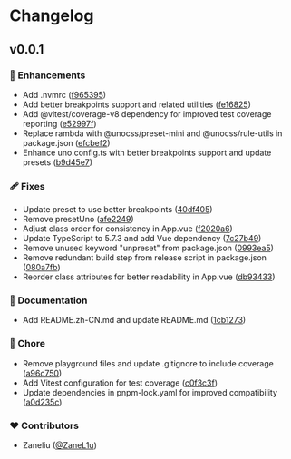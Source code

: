 # Changelog


## v0.0.1


### 🚀 Enhancements

- Add .nvmrc ([f965395](https://github.com/ZaneL1u/unocss-preset-better-breakpoints/commit/f965395))
- Add better breakpoints support and related utilities ([fe16825](https://github.com/ZaneL1u/unocss-preset-better-breakpoints/commit/fe16825))
- Add @vitest/coverage-v8 dependency for improved test coverage reporting ([e52997f](https://github.com/ZaneL1u/unocss-preset-better-breakpoints/commit/e52997f))
- Replace rambda with @unocss/preset-mini and @unocss/rule-utils in package.json ([efcbef2](https://github.com/ZaneL1u/unocss-preset-better-breakpoints/commit/efcbef2))
- Enhance uno.config.ts with better breakpoints support and update presets ([b9d45e7](https://github.com/ZaneL1u/unocss-preset-better-breakpoints/commit/b9d45e7))

### 🩹 Fixes

- Update preset to use better breakpoints ([40df405](https://github.com/ZaneL1u/unocss-preset-better-breakpoints/commit/40df405))
- Remove presetUno ([afe2249](https://github.com/ZaneL1u/unocss-preset-better-breakpoints/commit/afe2249))
- Adjust class order for consistency in App.vue ([f2020a6](https://github.com/ZaneL1u/unocss-preset-better-breakpoints/commit/f2020a6))
- Update TypeScript to 5.7.3 and add Vue dependency ([7c27b49](https://github.com/ZaneL1u/unocss-preset-better-breakpoints/commit/7c27b49))
- Remove unused keyword "unpreset" from package.json ([0993ea5](https://github.com/ZaneL1u/unocss-preset-better-breakpoints/commit/0993ea5))
- Remove redundant build step from release script in package.json ([080a7fb](https://github.com/ZaneL1u/unocss-preset-better-breakpoints/commit/080a7fb))
- Reorder class attributes for better readability in App.vue ([db93433](https://github.com/ZaneL1u/unocss-preset-better-breakpoints/commit/db93433))

### 📖 Documentation

- Add README.zh-CN.md and update README.md ([1cb1273](https://github.com/ZaneL1u/unocss-preset-better-breakpoints/commit/1cb1273))

### 🏡 Chore

- Remove playground files and update .gitignore to include coverage ([a96c750](https://github.com/ZaneL1u/unocss-preset-better-breakpoints/commit/a96c750))
- Add Vitest configuration for test coverage ([c0f3c3f](https://github.com/ZaneL1u/unocss-preset-better-breakpoints/commit/c0f3c3f))
- Update dependencies in pnpm-lock.yaml for improved compatibility ([a0d235c](https://github.com/ZaneL1u/unocss-preset-better-breakpoints/commit/a0d235c))

### ❤️ Contributors

- Zaneliu ([@ZaneL1u](https://github.com/ZaneL1u))

